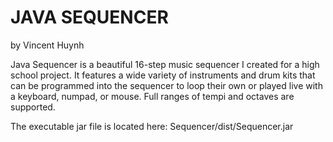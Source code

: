 # JAVA SEQUENCER
by Vincent Huynh

Java Sequencer is a beautiful 16-step music sequencer I created for a high school project.
It features a wide variety of instruments and drum kits that can be programmed into the sequencer to loop their own or played live with a keyboard, numpad, or mouse.
Full ranges of tempi and octaves are supported.

The executable jar file is located here: Sequencer/dist/Sequencer.jar
